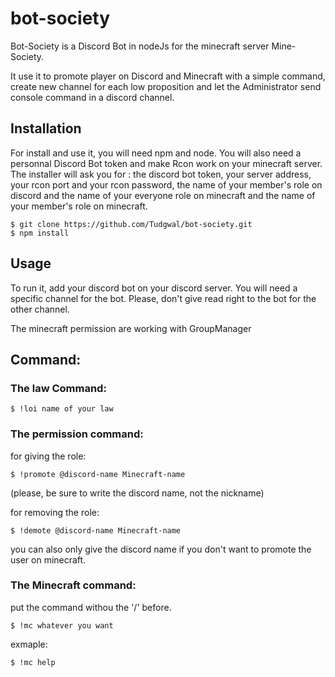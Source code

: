 # bot-society

Bot-Society is a Discord Bot in nodeJs for the minecraft server Mine-Society.

It use it to promote player on Discord and Minecraft with a simple command, create new channel for each low proposition and let the Administrator send console command in a discord channel.

## Installation

For install and use it, you will need npm and node.
You will also need a personnal Discord Bot token and make Rcon work on your minecraft server.
The installer will ask you for : the discord bot token, your server address, your rcon port and your rcon password, the name of your member's role on discord and the name of your everyone role on minecraft and the name of your member's role on minecraft.

    $ git clone https://github.com/Tudgwal/bot-society.git
    $ npm install

## Usage

To run it, add your discord bot on your discord server.
You will need a specific channel for the bot.
Please, don't give read right to the bot for the other channel. 

The minecraft permission are working with GroupManager

## Command:

### The law Command:

    $ !loi name of your law

### The permission command: 

for giving the role:

    $ !promote @discord-name Minecraft-name

(please, be sure to write the discord name, not the nickname)

for removing the role:

    $ !demote @discord-name Minecraft-name

you can also only give the discord name if you don't want to promote the user on minecraft.

### The Minecraft command:

put the command withou the '/' before.

    $ !mc whatever you want

exmaple:

    $ !mc help

